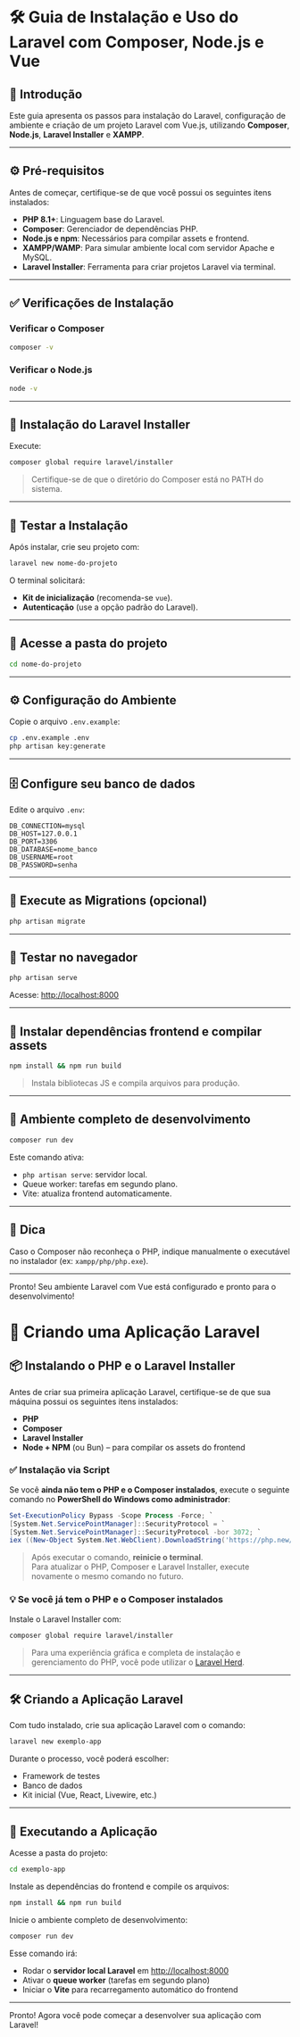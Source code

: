 # 🛠️ Guia de Instalação e Uso do Laravel com Composer, Node.js e Vue

## 📌 Introdução

Este guia apresenta os passos para instalação do Laravel, configuração de ambiente e criação de um projeto Laravel com Vue.js, utilizando **Composer**, **Node.js**, **Laravel Installer** e **XAMPP**.

---

## ⚙️ Pré-requisitos

Antes de começar, certifique-se de que você possui os seguintes itens instalados:

- **PHP 8.1+**: Linguagem base do Laravel.
- **Composer**: Gerenciador de dependências PHP.
- **Node.js e npm**: Necessários para compilar assets e frontend.
- **XAMPP/WAMP**: Para simular ambiente local com servidor Apache e MySQL.
- **Laravel Installer**: Ferramenta para criar projetos Laravel via terminal.

---

## ✅ Verificações de Instalação

### Verificar o Composer

```bash
composer -v
```

### Verificar o Node.js

```bash
node -v
```

---

## 🧱 Instalação do Laravel Installer

Execute:

```bash
composer global require laravel/installer
```

> Certifique-se de que o diretório do Composer está no PATH do sistema.

---

## 🧪 Testar a Instalação

Após instalar, crie seu projeto com:

```bash
laravel new nome-do-projeto
```

O terminal solicitará:

- **Kit de inicialização** (recomenda-se `vue`).
- **Autenticação** (use a opção padrão do Laravel).

---

## 📁 Acesse a pasta do projeto

```bash
cd nome-do-projeto
```

---

## ⚙️ Configuração do Ambiente

Copie o arquivo `.env.example`:

```bash
cp .env.example .env
php artisan key:generate
```

---

## 🗄️ Configure seu banco de dados

Edite o arquivo `.env`:

```env
DB_CONNECTION=mysql
DB_HOST=127.0.0.1
DB_PORT=3306
DB_DATABASE=nome_banco
DB_USERNAME=root
DB_PASSWORD=senha
```

---

## 🔄 Execute as Migrations (opcional)

```bash
php artisan migrate
```

---

## 🧪 Testar no navegador

```bash
php artisan serve
```

Acesse: [http://localhost:8000](http://localhost:8000)

---

## 🎨 Instalar dependências frontend e compilar assets

```bash
npm install && npm run build
```

> Instala bibliotecas JS e compila arquivos para produção.

---

## 🚀 Ambiente completo de desenvolvimento

```bash
composer run dev
```

Este comando ativa:

- `php artisan serve`: servidor local.
- Queue worker: tarefas em segundo plano.
- Vite: atualiza frontend automaticamente.

---

## 📎 Dica

Caso o Composer não reconheça o PHP, indique manualmente o executável no instalador (ex: `xampp/php/php.exe`).

---

Pronto! Seu ambiente Laravel com Vue está configurado e pronto para o desenvolvimento!


# 🚀 Criando uma Aplicação Laravel

## 📦 Instalando o PHP e o Laravel Installer

Antes de criar sua primeira aplicação Laravel, certifique-se de que sua máquina possui os seguintes itens instalados:

- **PHP**
- **Composer**
- **Laravel Installer**
- **Node + NPM** (ou Bun) – para compilar os assets do frontend

### ✅ Instalação via Script

Se você **ainda não tem o PHP e o Composer instalados**, execute o seguinte comando no **PowerShell do Windows como administrador**:

```powershell
Set-ExecutionPolicy Bypass -Scope Process -Force; `
[System.Net.ServicePointManager]::SecurityProtocol = `
[System.Net.ServicePointManager]::SecurityProtocol -bor 3072; `
iex ((New-Object System.Net.WebClient).DownloadString('https://php.new/install/windows/8.4'))
```

> Após executar o comando, **reinicie o terminal**.  
> Para atualizar o PHP, Composer e Laravel Installer, execute novamente o mesmo comando no futuro.

### 💡 Se você já tem o PHP e o Composer instalados

Instale o Laravel Installer com:

```bash
composer global require laravel/installer
```

> Para uma experiência gráfica e completa de instalação e gerenciamento do PHP, você pode utilizar o [Laravel Herd](https://herd.laravel.com).

---

## 🛠 Criando a Aplicação Laravel

Com tudo instalado, crie sua aplicação Laravel com o comando:

```bash
laravel new exemplo-app
```

Durante o processo, você poderá escolher:

- Framework de testes
- Banco de dados
- Kit inicial (Vue, React, Livewire, etc.)

---

## 🚧 Executando a Aplicação

Acesse a pasta do projeto:

```bash
cd exemplo-app
```

Instale as dependências do frontend e compile os arquivos:

```bash
npm install && npm run build
```

Inicie o ambiente completo de desenvolvimento:

```bash
composer run dev
```

Esse comando irá:

- Rodar o **servidor local Laravel** em [http://localhost:8000](http://localhost:8000)
- Ativar o **queue worker** (tarefas em segundo plano)
- Iniciar o **Vite** para recarregamento automático do frontend

---

Pronto! Agora você pode começar a desenvolver sua aplicação com Laravel!
